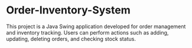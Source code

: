 # Order-Inventory-System
 This project is a Java Swing application developed for order management and inventory tracking. Users can perform actions such as adding, updating, deleting orders, and checking stock status.
